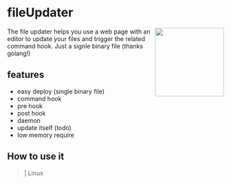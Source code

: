 # fileUpdater 
<img align="right" width="160px" src="https://raw.githubusercontent.com/GoSome/fileUpdater/logo/master/fileupdater.png">


The file updater helps you use a web page with an editor to update your files and trigger the related command hook.
Just a signle binary file (thanks golang!)


## features
* easy deploy (single binary file)
* command hook
* pre hook
* post hook
* daemon
* update itself (todo)
* low memory require


## How to use it

>| Linux

```bash

```
## 
